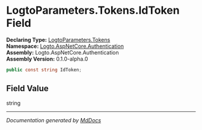 ﻿<!--  
  <auto-generated>   
    The contents of this file were generated by a tool.  
    Changes to this file may be list if the file is regenerated  
  </auto-generated>   
-->

# LogtoParameters.Tokens.IdToken Field

**Declaring Type:** [LogtoParameters.Tokens](../index.md)  
**Namespace:** [Logto.AspNetCore.Authentication](../../../index.md)  
**Assembly:** Logto.AspNetCore.Authentication  
**Assembly Version:** 0.1.0\-alpha.0

```csharp
public const string IdToken;
```

## Field Value

string

___

*Documentation generated by [MdDocs](https://github.com/ap0llo/mddocs)*
